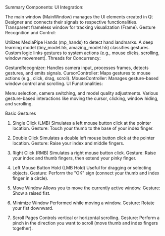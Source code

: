 Summary
Components:
UI Integration:

The main window (MainWindow) manages the UI elements created in Qt Designer and connects their signals to respective functionalities.
Transparent frameless window for tracking visualization (Frame).
Gesture Recognition and Control:

Utilizes MediaPipe Hands (mp_hands) to detect hand landmarks.
A deep learning model (tiny_model.h5, amazing_model.h5) classifies gestures.
Custom logic links gestures to system actions (e.g., mouse clicks, scrolling, window movement).
Threads for Concurrency:

GestureRecognizer: Handles camera input, processes frames, detects gestures, and emits signals.
CursorController: Maps gestures to mouse actions (e.g., click, drag, scroll).
MouseController: Manages gesture-based window control and scrolling.
UI Functionalities:

Menu selection, camera switching, and model quality adjustments.
Various gesture-based interactions like moving the cursor, clicking, window hiding, and scrolling.


Basic Gestures
1. Single Click (LMB)
Simulates a left mouse button click at the pointer location.
Gesture: Touch your thumb to the base of your index finger.

2. Double Click
Simulates a double left mouse button click at the pointer location.
Gesture: Raise your index and middle fingers.

3. Right Click (RMB)
Simulates a right mouse button click.
Gesture: Raise your index and thumb fingers, then extend your pinky finger.

4. Left Mouse Button Hold (LMB Hold)
Useful for dragging or selecting objects.
Gesture: Perform the "OK" sign (connect your thumb and index finger in a circle).

5. Move Window
Allows you to move the currently active window.
Gesture: Show a raised fist.

6. Minimize Window
Performed while moving a window.
Gesture: Rotate your fist downward.

7. Scroll Pages
Controls vertical or horizontal scrolling.
Gesture: Perform a pinch in the direction you want to scroll (move thumb and index fingers together).



